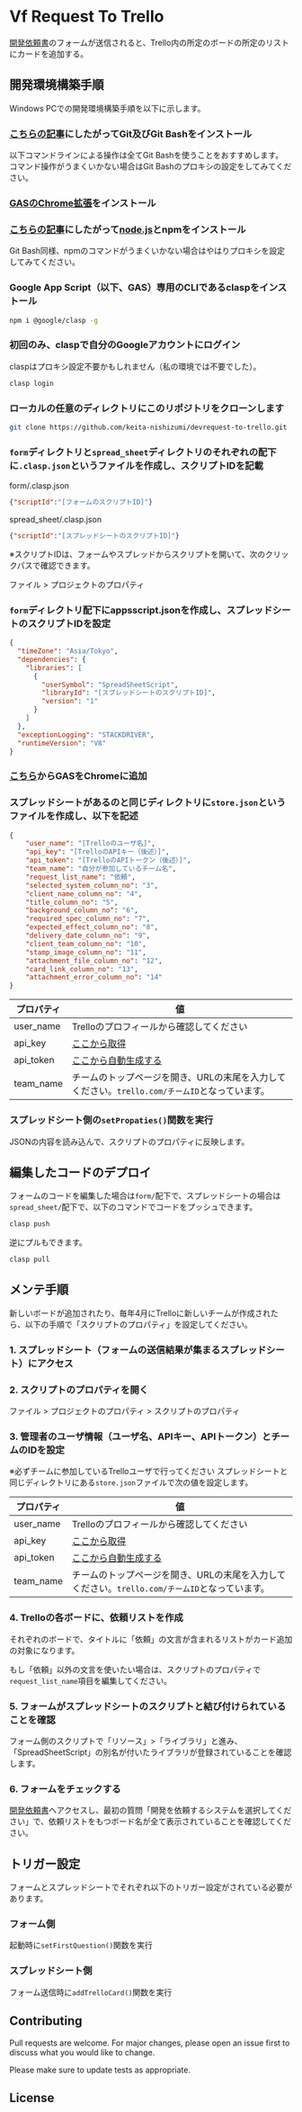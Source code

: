 # Vf Request To Trello

[開発依頼書](https://docs.google.com/forms/d/e/1FAIpQLSdg6VoERTJu93CrJagIF5PIgO6rL4Gw7OaolL6DVLcF6-1MXA/viewform)のフォームが送信されると、Trello内の所定のボードの所定のリストにカードを追加する。

## 開発環境構築手順

Windows PCでの開発環境構築手順を以下に示します。

### [こちらの記事](https://eng-entrance.com/git-install#Git-2)にしたがってGit及びGit Bashをインストール

以下コマンドラインによる操作は全てGit Bashを使うことをおすすめします。
コマンド操作がうまくいかない場合はGit Bashのプロキシの設定をしてみてください。

### [GASのChrome拡張](https://chrome.google.com/webstore/detail/google-apps-script/eoieeedlomnegifmaghhjnghhmcldobl?hl=ja&hl=ar)をインストール

### [こちらの記事](https://qiita.com/taiponrock/items/9001ae194571feb63a5e)にしたがって[node.js](https://nodejs.org/en/)とnpmをインストール

Git Bash同様、npmのコマンドがうまくいかない場合はやはりプロキシを設定してみてください。

### Google App Script（以下、GAS）専用のCLIであるclaspをインストール

```bash
npm i @google/clasp -g
```

### 初回のみ、claspで自分のGoogleアカウントにログイン

claspはプロキシ設定不要かもしれません（私の環境では不要でした）。

```bash
clasp login
```

### ローカルの任意のディレクトリにこのリポジトリをクローンします

```bash
git clone https://github.com/keita-nishizumi/devrequest-to-trello.git
```

### `form`ディレクトリと`spread_sheet`ディレクトリのそれぞれの配下に`.clasp.json`というファイルを作成し、スクリプトIDを記載


form/.clasp.json
```json
{"scriptId":"[フォームのスクリプトID]"}
```

spread_sheet/.clasp.json
```json
{"scriptId":"[スプレッドシートのスクリプトID]"}
```

※スクリプトIDは、フォームやスプレッドからスクリプトを開いて、次のクリックパスで確認できます。

ファイル > プロジェクトのプロパティ

### `form`ディレクトリ配下にappsscript.jsonを作成し、スプレッドシートのスクリプトIDを設定

```json
{
  "timeZone": "Asia/Tokyo",
  "dependencies": {
    "libraries": [
      {
        "userSymbol": "SpreadSheetScript",
        "libraryId": "[スプレッドシートのスクリプトID]",
        "version": "1"
      }
    ]
  },
  "exceptionLogging": "STACKDRIVER",
  "runtimeVersion": "V8"
}
```
### [こちら](https://chrome.google.com/webstore/detail/google-apps-script-github/lfjcgcmkmjjlieihflfhjopckgpelofo?hl=ja)からGASをChromeに追加



### スプレッドシートがあるのと同じディレクトリに`store.json`というファイルを作成し、以下を記述

```json
{
    "user_name": "[Trelloのユーザ名]",
    "api_key": "[TrelloのAPIキー（後述）]",
    "api_token": "[TrelloのAPIトークン（後述）]",
    "team_name": "自分が参加しているチーム名",
    "request_list_name": "依頼",
    "selected_system_column_no": "3",
    "client_name_column_no": "4",
    "title_column_no": "5",
    "background_column_no": "6",
    "required_spec_column_no": "7",
    "expected_effect_column_no": "8",
    "delivery_date_column_no": "9",
    "client_team_column_no": "10",
    "stamp_image_column_no": "11",
    "attachment_file_column_no": "12",
    "card_link_column_no": "13",
    "attachment_error_column_no": "14"
}
```

|プロパティ|値   |
| ------ | --- |
| user_name | Trelloのプロフィールから確認してください |
| api_key   | [ここから取得](https://trello.com/app-key)       |
| api_token | [ここから自動生成する](https://trello.com/app-key) |
| team_name | チームのトップページを開き、URLの末尾を入力してください。`trello.com/チームID`となっています。 |

### スプレッドシート側の`setPropaties()`関数を実行
JSONの内容を読み込んで、スクリプトのプロパティに反映します。

## 編集したコードのデプロイ

フォームのコードを編集した場合は`form/`配下で、スプレッドシートの場合は`spread_sheet/`配下で、以下のコマンドでコードをプッシュできます。

```bash
clasp push
```

逆にプルもできます。

```bash
clasp pull
```

## メンテ手順

新しいボードが追加されたり、毎年4月にTrelloに新しいチームが作成されたら、以下の手順で「スクリプトのプロパティ」を設定してください。

### 1. スプレッドシート（フォームの送信結果が集まるスプレッドシート）にアクセス

### 2. スクリプトのプロパティを開く

ファイル > プロジェクトのプロパティ > スクリプトのプロパティ

### 3. 管理者のユーザ情報（ユーザ名、APIキー、APIトークン）とチームのIDを設定

※必ずチームに参加しているTrelloユーザで行ってください
スプレッドシートと同じディレクトリにある`store.json`ファイルで次の値を設定します。

|プロパティ|値   |
| ------ | --- |
| user_name | Trelloのプロフィールから確認してください |
| api_key   | [ここから取得](https://trello.com/app-key)       |
| api_token | [ここから自動生成する](https://trello.com/app-key) |
| team_name | チームのトップページを開き、URLの末尾を入力してください。`trello.com/チームID`となっています。 |

### 4. Trelloの各ボードに、依頼リストを作成

それぞれのボードで、タイトルに「依頼」の文言が含まれるリストがカード追加の対象になります。

もし「依頼」以外の文言を使いたい場合は、スクリプトのプロパティで`request_list_name`項目を編集してください。

### 5. フォームがスプレッドシートのスクリプトと結び付けられていることを確認

フォーム側のスクリプトで「リソース」>「ライブラリ」と進み、「SpreadSheetScript」の別名が付いたライブラリが登録されていることを確認します。

### 6. フォームをチェックする

[開発依頼書](https://docs.google.com/forms/d/e/1FAIpQLSdg6VoERTJu93CrJagIF5PIgO6rL4Gw7OaolL6DVLcF6-1MXA/viewform)へアクセスし、最初の質問「開発を依頼するシステムを選択してください」で、依頼リストをもつボード名が全て表示されていることを確認してください。

## トリガー設定

フォームとスプレッドシートでそれぞれ以下のトリガー設定がされている必要があります。

### フォーム側

起動時に`setFirstQuestion()`関数を実行

### スプレッドシート側

フォーム送信時に`addTrelloCard()`関数を実行

## Contributing
Pull requests are welcome. For major changes, please open an issue first to discuss what you would like to change.

Please make sure to update tests as appropriate.

## License
